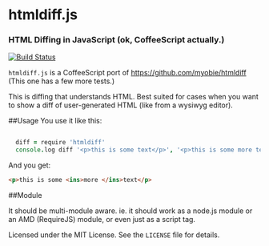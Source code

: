 # htmldiff.js
### HTML Diffing in JavaScript (ok, CoffeeScript actually.)

[![Build Status](https://secure.travis-ci.org/tnwinc/htmldiff.js.png)](http://travis-ci.org/tnwinc/htmldiff.js)

`htmldiff.js` is a CoffeeScript port of https://github.com/myobie/htmldiff
(This one has a few more tests.)

This is diffing that understands HTML. Best suited for cases when you
want to show a diff of user-generated HTML (like from a wysiwyg editor).

##Usage
You use it like this:

```coffeescript

  diff = require 'htmldiff'
  console.log diff '<p>this is some text</p>', '<p>this is some more text</p>'
```
And you get:

```html
<p>this is some <ins>more </ins>text</p>
```
##Module

It should be multi-module aware. ie. it should work as a node.js module
or an AMD (RequireJS) module, or even just as a script tag.


Licensed under the MIT License. See the `LICENSE` file for details.
